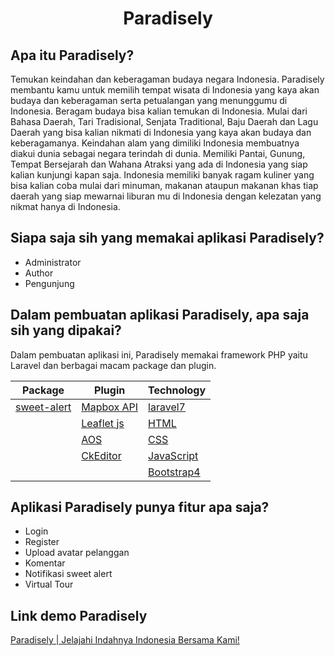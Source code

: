 <h1 align="center">Paradisely</h1>

## Apa itu Paradisely?

Temukan keindahan dan keberagaman budaya negara Indonesia. Paradisely membantu kamu untuk memilih tempat wisata di Indonesia yang kaya akan budaya dan keberagaman serta petualangan yang menunggumu di Indonesia. Beragam budaya bisa kalian temukan di Indonesia. Mulai dari Bahasa Daerah, Tari Tradisional, Senjata Traditional, Baju Daerah dan Lagu Daerah yang bisa kalian nikmati di Indonesia yang kaya akan budaya dan keberagamanya. Keindahan alam yang dimiliki Indonesia membuatnya diakui dunia sebagai negara terindah di dunia. Memiliki Pantai, Gunung, Tempat Bersejarah dan Wahana Atraksi yang ada di Indonesia yang siap kalian kunjungi kapan saja. Indonesia memiliki banyak ragam kuliner yang bisa kalian coba mulai dari minuman, makanan ataupun makanan khas tiap daerah yang siap mewarnai liburan mu di Indonesia dengan kelezatan yang nikmat hanya di Indonesia.

## Siapa saja sih yang memakai aplikasi Paradisely?

- Administrator
- Author
- Pengunjung

## Dalam pembuatan aplikasi Paradisely, apa saja sih yang dipakai?
Dalam pembuatan aplikasi ini, Paradisely memakai framework PHP yaitu Laravel dan berbagai macam package dan plugin.

| Package                                                  | Plugin                                   | Technology                                          |
| -------------------------------------------------------- | ---------------------------------------- | --------------------------------------------------- |
| [sweet-alert](https://github.com/realrashid/sweet-alert) | [Mapbox API](https://www.mapbox.com/)    | [laravel7](https://laravel.com/docs/7.x/releases)   |
|                                                          | [Leaflet js](https://leafletjs.com/)     | [HTML](https://twitter.com/zidanindratama)       |
|                                                          | [AOS](https://michalsnik.github.io/aos/) | [CSS](https://twitter.com/zidanindratama)        |
|                                                          | [CkEditor](https://ckeditor.com/)        | [JavaScript](https://twitter.com/zidanindratama) |
|                                                          |  | [Bootstrap4](https://getbootstrap.com/docs/4.6/getting-started/introduction/) |

## Aplikasi Paradisely punya fitur apa saja?

- Login
- Register
- Upload avatar pelanggan
- Komentar
- Notifikasi sweet alert
- Virtual Tour

## Link demo Paradisely

[Paradisely | Jelajahi Indahnya Indonesia Bersama Kami!](https://paradisely.000webhostapp.com/)
